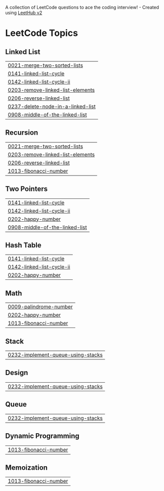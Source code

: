 A collection of LeetCode questions to ace the coding interview! - Created using [LeetHub v2](https://github.com/arunbhardwaj/LeetHub-2.0)
<!---LeetCode Topics Start-->
# LeetCode Topics
## Linked List
|  |
| ------- |
| [0021-merge-two-sorted-lists](https://github.com/Palakmeena/Leetcode/tree/master/0021-merge-two-sorted-lists) |
| [0141-linked-list-cycle](https://github.com/Palakmeena/Leetcode/tree/master/0141-linked-list-cycle) |
| [0142-linked-list-cycle-ii](https://github.com/Palakmeena/Leetcode/tree/master/0142-linked-list-cycle-ii) |
| [0203-remove-linked-list-elements](https://github.com/Palakmeena/Leetcode/tree/master/0203-remove-linked-list-elements) |
| [0206-reverse-linked-list](https://github.com/Palakmeena/Leetcode/tree/master/0206-reverse-linked-list) |
| [0237-delete-node-in-a-linked-list](https://github.com/Palakmeena/Leetcode/tree/master/0237-delete-node-in-a-linked-list) |
| [0908-middle-of-the-linked-list](https://github.com/Palakmeena/Leetcode/tree/master/0908-middle-of-the-linked-list) |
## Recursion
|  |
| ------- |
| [0021-merge-two-sorted-lists](https://github.com/Palakmeena/Leetcode/tree/master/0021-merge-two-sorted-lists) |
| [0203-remove-linked-list-elements](https://github.com/Palakmeena/Leetcode/tree/master/0203-remove-linked-list-elements) |
| [0206-reverse-linked-list](https://github.com/Palakmeena/Leetcode/tree/master/0206-reverse-linked-list) |
| [1013-fibonacci-number](https://github.com/Palakmeena/Leetcode/tree/master/1013-fibonacci-number) |
## Two Pointers
|  |
| ------- |
| [0141-linked-list-cycle](https://github.com/Palakmeena/Leetcode/tree/master/0141-linked-list-cycle) |
| [0142-linked-list-cycle-ii](https://github.com/Palakmeena/Leetcode/tree/master/0142-linked-list-cycle-ii) |
| [0202-happy-number](https://github.com/Palakmeena/Leetcode/tree/master/0202-happy-number) |
| [0908-middle-of-the-linked-list](https://github.com/Palakmeena/Leetcode/tree/master/0908-middle-of-the-linked-list) |
## Hash Table
|  |
| ------- |
| [0141-linked-list-cycle](https://github.com/Palakmeena/Leetcode/tree/master/0141-linked-list-cycle) |
| [0142-linked-list-cycle-ii](https://github.com/Palakmeena/Leetcode/tree/master/0142-linked-list-cycle-ii) |
| [0202-happy-number](https://github.com/Palakmeena/Leetcode/tree/master/0202-happy-number) |
## Math
|  |
| ------- |
| [0009-palindrome-number](https://github.com/Palakmeena/Leetcode/tree/master/0009-palindrome-number) |
| [0202-happy-number](https://github.com/Palakmeena/Leetcode/tree/master/0202-happy-number) |
| [1013-fibonacci-number](https://github.com/Palakmeena/Leetcode/tree/master/1013-fibonacci-number) |
## Stack
|  |
| ------- |
| [0232-implement-queue-using-stacks](https://github.com/Palakmeena/Leetcode/tree/master/0232-implement-queue-using-stacks) |
## Design
|  |
| ------- |
| [0232-implement-queue-using-stacks](https://github.com/Palakmeena/Leetcode/tree/master/0232-implement-queue-using-stacks) |
## Queue
|  |
| ------- |
| [0232-implement-queue-using-stacks](https://github.com/Palakmeena/Leetcode/tree/master/0232-implement-queue-using-stacks) |
## Dynamic Programming
|  |
| ------- |
| [1013-fibonacci-number](https://github.com/Palakmeena/Leetcode/tree/master/1013-fibonacci-number) |
## Memoization
|  |
| ------- |
| [1013-fibonacci-number](https://github.com/Palakmeena/Leetcode/tree/master/1013-fibonacci-number) |
<!---LeetCode Topics End-->